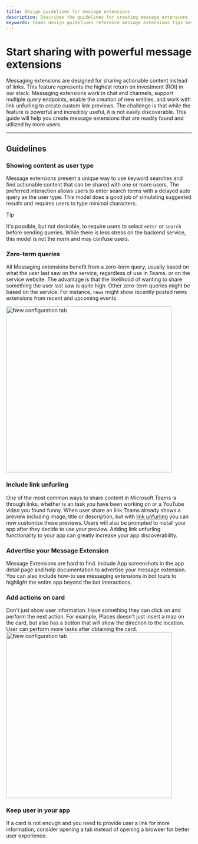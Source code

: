 ```yaml
---
title: Design guidelines for message extensions
description: Describes the guidelines for creating message extensions
keywords: teams design guidelines reference message extensions tips best practice
---
```

# Start sharing with powerful message extensions

Messaging extensions are designed for sharing actionable content instead of links. This feature represents the highest return on investment (ROI) in our stack. Messaging extensions work in chat and channels, support multiple query endpoints, enable the creation of new entities, and work with link unfurling to create custom link previews. The challenge is that while the feature is powerful and incredibly useful, it is not easily discoverable. This guide will help you create message extensions that are readily found and utilized by more users.

---

## Guidelines

### Showing content as user type

Message extensions present a unique way to use keyword searches and find actionable content that can be shared with one or more users. The preferred interaction allows users to enter search terms with a delayed auto query as the user type. This model does a good job of simulating suggested results and requires users to type minimal characters. 

> [!TIP]
>It's possible, but not desirable, to require users to select `enter` or `search` before sending queries. While there is less stress on the backend service, this model is not the norm and may confuse users.

### Zero-term queries

All Messaging extensions benefit from a zero-term query, usually based on what the user last saw on the service, regardless of use in Teams, or on the service website. The advantage is that the likelihood of wanting to share something the user last saw is quite high. Other zero-term queries might be based on the service. For instance, `news`  might show recently posted news extensions from recent and upcoming events.

<img width="450px" title="New configuration tab" src="~/assets/images/message-extension/zero-term-query.png" />

### Include link unfurling

One of the most common ways to share content in Microsoft Teams is through links, whether is an task you have been working on or a YouTube video you found funny. When user share an link Teams already shows a preview including image, title or description, but with [link unfurling](\messaging-extensions\how-to\link-unfurling.md) you can now customize these previews. Users will also be prompted to install your app after they decide to use your preview. Adding link unfurling functionality to your app can greatly increase your app discoverability.

### Advertise your Message Extension 

Message Extensions are hard to find. Include App screenshots in the app detail page and help documentation to advertise your message extension. You can also include how-to use messaging extensions in bot tours to highlight the entire app beyond the bot interactions.

### Add actions on card 

Don't just show user information. Have something they can click on and perform the next action. For example, Places doesn't just insert a map on the card, but also has a button that will show the direction to the location. User can perform more tasks after obtaining the card.
<img width="450px" title="New configuration tab" src="~/assets/images/message-extension/action-on-card.png" />

### Keep user in your app 

If a card is not enough and you need to provide user a link for more information, consider opening a tab instead of opening a browser for better user experience. 